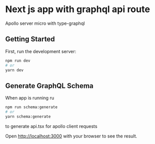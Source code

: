 # Next js app with graphql api route

Apollo server micro with type-graphql

## Getting Started

First, run the development server:

```bash
npm run dev
# or
yarn dev
```

## Generate GraphQL Schema

When app is running ru

```bash
npm run schema:generate
# or
yarn schema:generate
```

to generate api.tsx for apollo client requests

Open [http://localhost:3000](http://localhost:3000) with your browser to see the result.
